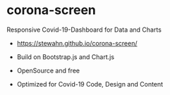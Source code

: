 # corona-screen
Responsive Covid-19-Dashboard for Data and Charts

- https://stewahn.github.io/corona-screen/

- Build on Bootstrap.js and Chart.js

- OpenSource and free

- Optimized for Covid-19 Code, Design and Content

